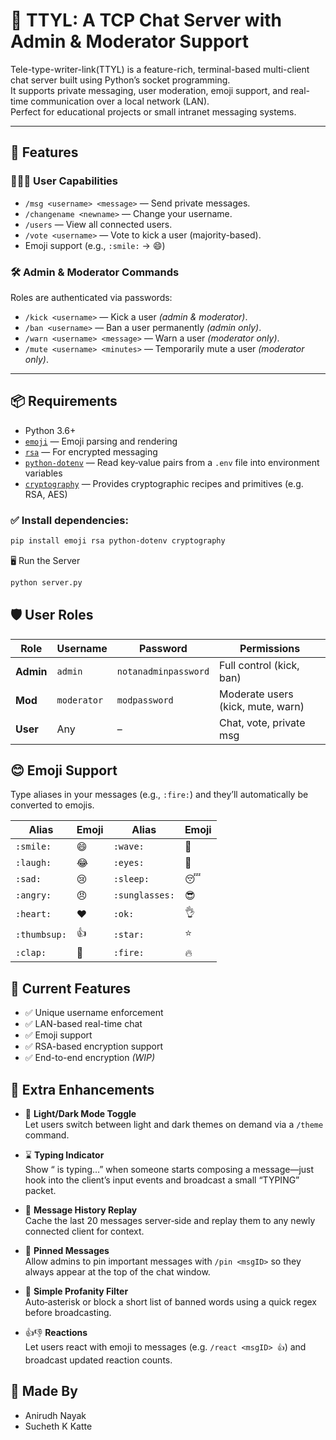# 💬 TTYL: A TCP Chat Server with Admin & Moderator Support

Tele-type-writer-link(TTYL) is a feature-rich, terminal-based multi-client chat server built using Python’s socket programming.  
It supports private messaging, user moderation, emoji support, and real-time communication over a local network (LAN).  
Perfect for educational projects or small intranet messaging systems.

---

## 🚀 Features

### 🧑‍🤝‍🧑 User Capabilities
- `/msg <username> <message>` — Send private messages.
- `/changename <newname>` — Change your username.
- `/users` — View all connected users.
- `/vote <username>` — Vote to kick a user (majority-based).
- Emoji support (e.g., `:smile:` → 😄)

### 🛠 Admin & Moderator Commands
Roles are authenticated via passwords:
- `/kick <username>` — Kick a user *(admin & moderator)*.
- `/ban <username>` — Ban a user permanently *(admin only)*.
- `/warn <username> <message>` — Warn a user *(moderator only)*.
- `/mute <username> <minutes>` — Temporarily mute a user *(moderator only)*.

---

## 📦 Requirements

- Python 3.6+
- [`emoji`](https://pypi.org/project/emoji/) — Emoji parsing and rendering
- [`rsa`](https://pypi.org/project/rsa/) — For encrypted messaging
- [`python-dotenv`](  https://pypi.org/project/python-dotenv/) — Read key‑value pairs from a `.env` file into environment variables  
- [`cryptography`](  https://pypi.org/project/cryptography/) — Provides cryptographic recipes and primitives (e.g. RSA, AES)  

### ✅ Install dependencies:

```bash
pip install emoji rsa python-dotenv cryptography
```

🖥️ Run the Server

```bash
python server.py
```
## 🛡️ User Roles

| Role      | Username     | Password               | Permissions                         |
|-----------|--------------|------------------------|-------------------------------------|
| **Admin** | `admin`      | `notanadminpassword`   | Full control (kick, ban)            |
| **Mod**   | `moderator`  | `modpassword`          | Moderate users (kick, mute, warn)   |
| **User**  | Any          | –                      | Chat, vote, private msg             |


## 😊 Emoji Support

Type aliases in your messages (e.g., `:fire:`) and they’ll automatically be converted to emojis.

| Alias         | Emoji | Alias          | Emoji |
|---------------|-------|----------------|-------|
| `:smile:`     | 😄    | `:wave:`       | 👋    |
| `:laugh:`     | 😂    | `:eyes:`       | 👀    |
| `:sad:`       | 😢    | `:sleep:`      | 😴    |
| `:angry:`     | 😠    | `:sunglasses:` | 😎    |
| `:heart:`     | ❤️    | `:ok:`         | 👌    |
| `:thumbsup:`  | 👍    | `:star:`       | ⭐    |
| `:clap:`      | 👏    | `:fire:`       | 🔥    |


## 🔐 Current Features

- ✅ Unique username enforcement  
- ✅ LAN-based real-time chat  
- ✅ Emoji support  
- ✅ RSA-based encryption support  
- ✅  End-to-end encryption *(WIP)*  

## 🚀 Extra Enhancements

- 🎨 **Light/Dark Mode Toggle**  
  Let users switch between light and dark themes on demand via a `/theme` command.  

- ⌛ **Typing Indicator**  
  Show “<username> is typing…” when someone starts composing a message—just hook into the client’s input events and broadcast a small “TYPING” packet.  

- 🔄 **Message History Replay**  
  Cache the last 20 messages server‑side and replay them to any newly connected client for context.  

- 📌 **Pinned Messages**  
  Allow admins to pin important messages with `/pin <msgID>` so they always appear at the top of the chat window.  

- 🚫 **Simple Profanity Filter**  
  Auto‑asterisk or block a short list of banned words using a quick regex before broadcasting.  

- 👍👎 **Reactions**  
  Let users react with emoji to messages (e.g. `/react <msgID> 👍`) and broadcast updated reaction counts.  


## 👥 Made By

- Anirudh Nayak
- Sucheth K Katte

